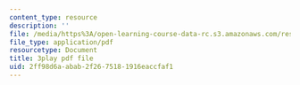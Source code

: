 ```yaml
---
content_type: resource
description: ''
file: /media/https%3A/open-learning-course-data-rc.s3.amazonaws.com/res-tll-004-stem-concept-videos-fall-2013/2ff98d6aabab2f2675181916eaccfaf1_XR_0k8JIawY.pdf
file_type: application/pdf
resourcetype: Document
title: 3play pdf file
uid: 2ff98d6a-abab-2f26-7518-1916eaccfaf1
---
```

